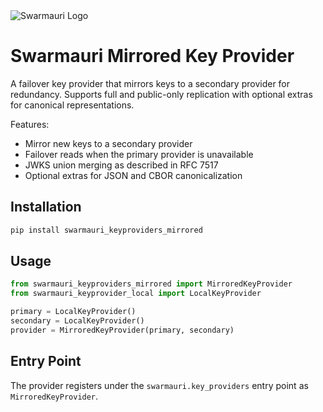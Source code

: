 <picture>
  <source media="(prefers-color-scheme: dark)"  srcset="https://res.cloudinary.com/dryedzrlo/image/upload/v1757724629/swarmauri_brand_frag_light_mg8cmd.png">
  <source media="(prefers-color-scheme: light)" srcset="https://res.cloudinary.com/dryedzrlo/image/upload/v1757724629/swarmauri_brand_frag_dark_tzjuja.png">
  <!-- Fallback below (see #2) -->
  <img alt="Swarmauri Logo" src="https://res.cloudinary.com/dryedzrlo/image/upload/v1757724629/swarmauri_brand_frag_dark_tzjuja.png">
</picture>

# Swarmauri Mirrored Key Provider

A failover key provider that mirrors keys to a secondary provider for redundancy.
Supports full and public-only replication with optional extras for canonical
representations.

Features:
- Mirror new keys to a secondary provider
- Failover reads when the primary provider is unavailable
- JWKS union merging as described in RFC 7517
- Optional extras for JSON and CBOR canonicalization

## Installation

```bash
pip install swarmauri_keyproviders_mirrored
```

## Usage

```python
from swarmauri_keyproviders_mirrored import MirroredKeyProvider
from swarmauri_keyprovider_local import LocalKeyProvider

primary = LocalKeyProvider()
secondary = LocalKeyProvider()
provider = MirroredKeyProvider(primary, secondary)
```

## Entry Point

The provider registers under the `swarmauri.key_providers` entry point as
`MirroredKeyProvider`.

